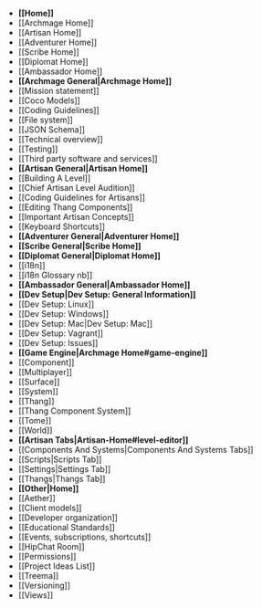 * **[[Home]]**
 * [[Archmage Home]]
 * [[Artisan Home]]
 * [[Adventurer Home]]
 * [[Scribe Home]]
 * [[Diplomat Home]]
 * [[Ambassador Home]]
* **[[Archmage General|Archmage Home]]**
 * [[Mission statement]]
 * [[Coco Models]]
 * [[Coding Guidelines]]
 * [[File system]]
 * [[JSON Schema]]
 * [[Technical overview]]
 * [[Testing]]
 * [[Third party software and services]]
* **[[Artisan General|Artisan Home]]**
 * [[Building A Level]]
 * [[Chief Artisan Level Audition]]
 * [[Coding Guidelines for Artisans]]
 * [[Editing Thang Components]]
 * [[Important Artisan Concepts]]
 * [[Keyboard Shortcuts]]
* **[[Adventurer General|Adventurer Home]]**
* **[[Scribe General|Scribe Home]]**
* **[[Diplomat General|Diplomat Home]]**
 * [[i18n]]
 * [[i18n Glossary nb]]
* **[[Ambassador General|Ambassador Home]]**
* **[[Dev Setup|Dev Setup: General Information]]**
 * [[Dev Setup: Linux]]
 * [[Dev Setup: Windows]]
 * [[Dev Setup: Mac|Dev Setup: Mac]]
 * [[Dev Setup: Vagrant]]
 * [[Dev Setup: Issues]]
* **[[Game Engine|Archmage Home#game-engine]]**
 * [[Component]]
 * [[Multiplayer]]
 * [[Surface]]
 * [[System]]
 * [[Thang]]
 * [[Thang Component System]]
 * [[Tome]]
 * [[World]]
* **[[Artisan Tabs|Artisan-Home#level-editor]]**
 * [[Components And Systems|Components And Systems Tabs]]
 * [[Scripts|Scripts Tab]]
 * [[Settings|Settings Tab]]
 * [[Thangs|Thangs Tab]]
* **[[Other|Home]]**
 * [[Aether]]
 * [[Client models]]
 * [[Developer organization]]
 * [[Educational Standards]]
 * [[Events, subscriptions, shortcuts]]
 * [[HipChat Room]]
 * [[Permissions]]
 * [[Project Ideas List]]
 * [[Treema]]
 * [[Versioning]]
 * [[Views]]